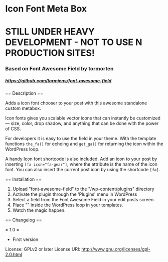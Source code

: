 # Icon Font Meta Box




# STILL UNDER HEAVY DEVELOPMENT - NOT TO USE N PRODUCTION SITES!




### Based on Font Awesome Field by tormorten
##### https://github.com/tormjens/font-awesome-field




== Description ==


Adds a icon font chooser to your post with this awesome standalone custom metabox.

Icon fonts gives you scalable vector icons that can instantly be customized — size, color, drop shadow, and anything that can be done with the power of CSS.

For developers it is easy to use the field in your theme. With the template functions `the_fa()` for echoing and `get_ga()` for returning the icon within the WordPress loop.

A handy Icon font shortcode is also included. Add an icon to your post by inserting `[fa icon="fa-gear"]`, where the attribute is the name of the icon font. You can also insert the current post icon by using the shortcode `[fa]`.




== Installation ==

1. Upload "font-awesome-field" to the "/wp-content/plugins" directory
2. Activate the plugin through the 'Plugins' menu in WordPress
3. Select a field from the Font Awesome Field in your edit posts screen.
4. Place "<?php the_icon();?>" inside the WordPress loop in your templates.
5. Watch the magic happen.




== Changelog ==

= 1.0 =

- First version




License: GPLv2 or later
License URI: http://www.gnu.org/licenses/gpl-2.0.html